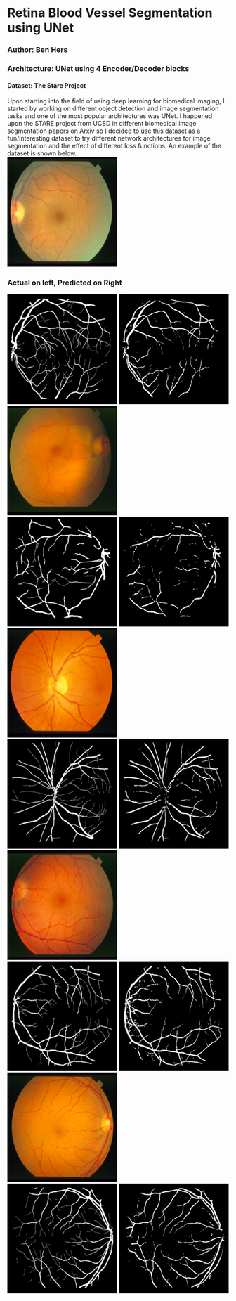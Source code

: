 #  Retina Blood Vessel Segmentation using UNet
### Author: Ben Hers
### Architecture: UNet using 4 Encoder/Decoder blocks
#### Dataset: The Stare Project
Upon starting into the field of using deep learning for biomedical imaging, I started by working
on different object detection and image segmentation tasks and one of the most popular
architectures was UNet. I happened upon the STARE project from UCSD in different biomedical image
segmentation papers on Arxiv so I decided to use this dataset as a fun/interesting dataset to try
different network architectures for image segmentation and the effect of different loss functions.
An example of the dataset is shown below.
<br />
<img src="outputImages/Org0.png" alt="drawing" width="250" height="250">
<br />
### Actual on left, Predicted on Right
<img src="outputImages/Actual0.png" alt="drawing" width="250" height="250">
<img src="outputImages/Pred0.png" alt="drawing" width="250" height="250">
<br />
<img src="outputImages/Org1.png" alt="drawing" width="250" height="250">
<br />
<img src="outputImages/Actual1.png" alt="drawing" width="250" height="250">
<img src="outputImages/Pred1.png" alt="drawing" width="250" height="250">
<br />
<img src="outputImages/Org2.png" alt="drawing" width="250" height="250">
<br />
<img src="outputImages/Actual2.png" alt="drawing" width="250" height="250">
<img src="outputImages/Pred2.png" alt="drawing" width="250" height="250">
<br />
<img src="outputImages/Org3.png" alt="drawing" width="250" height="250">
<br />
<img src="outputImages/Actual3.png" alt="drawing" width="250" height="250">
<img src="outputImages/Pred3.png" alt="drawing" width="250" height="250">
<br />
<img src="outputImages/Org4.png" alt="drawing" width="250" height="250">
<br />
<img src="outputImages/Actual4.png" alt="drawing" width="250" height="250">
<img src="outputImages/Pred4.png" alt="drawing" width="250" height="250">
<br />